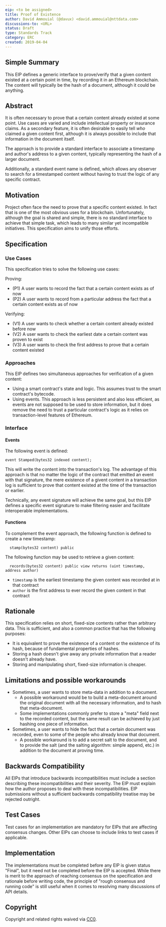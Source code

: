 ```yaml
---
eip: <to be assigned>
title: Proof of Existence
author: David Ammouial (@davux) <david.ammouial@nttdata.com>
discussions-to: <URL>
status: Draft
type: Standards Track
category: ERC
created: 2019-04-04
---
```


## Simple Summary
This EIP defines a generic interface to prove/verify that a given content existed at a certain point in time, by recording it in an Ethereum blockchain. The content will typically be the hash of a document, although it could be anything.

## Abstract
It is often necessary to prove that a certain content already existed at some point. Use cases are varied and include intellectual property or insurance claims. As a secondary feature, it is often desirable to easily tell *who* claimed a given content first, although it is always possible to include that information in the document itself.

The approach is to provide a standard interface to associate a timestamp and author's address to a given content, typically representing the hash of a larger document.
  
Additionally, a standard event name is defined, which allows any observer to search for a timestamped content without having to trust the logic of any specific contract.

## Motivation
Project often face the need to prove that a specific content existed. In fact that is one of the most obvious uses for a blockchain. Unfortunately, although the goal is shared and simple, there is no standard interface to achieve that simple task, which leads to many similar yet incompatible initiatives. This specification aims to unify those efforts.

## Specification

### Use Cases

This specification tries to solve the following use cases:

Proving:
- (P1) A user wants to record the fact that a certain content exists as of now
- (P2) A user wants to record from a particular address the fact that a certain content exists as of now

Verifying:
- (V1) A user wants to check whether a certain content already existed before now
- (V2) A user wants to check the earliest date a certain content was proven to exist
- (V3) A user wants to check the first address to prove that a certain content existed

### Approaches

This EIP defines two simultaneous approaches for verification of a given content:
- Using a smart contract's state and logic. This assumes trust to the smart contract's bytecode.
- Using events. This approach is less persistent and also less efficient, as events are not supposed to be used to store information, but it does remove the need to trust a particular contract's logic as it relies on transaction-level features of Ethereum.

### Interface

#### Events

The following event is defined:

```
event Stamped(bytes32 indexed content);
```

This will write the content into the transaction's log. The advantage of this approach is that no matter the logic of the contract that emitted an event with that signature, the mere existence of a givent content in a transaction log is sufficient to prove that content existed at the time of the transaction or earlier.

Technically, any event signature will achieve the same goal, but this EIP defines a specific event signature to make filtering easier and facilitate interoperable implementations.

#### Functions

To complement the event approach, the following function is defined to create a new timestamp:

```
  stamp(bytes32 content) public
```

The following function may be used to retrieve a given content:

```
  records(bytes32 content) public view returns (uint timestamp, address author)
```

* `timestamp` is the earliest timestamp the given content was recorded at in that contract
* `author` is the first address to ever record the given content in that contract


## Rationale
<!--The rationale fleshes out the specification by describing what motivated the design and why particular design decisions were made. It should describe alternate designs that were considered and related work, e.g. how the feature is supported in other languages. The rationale may also provide evidence of consensus within the community, and should discuss important objections or concerns raised during discussion.-->

This specification relies on short, fixed-size contents rather than arbitrary data. This is sufficient, and also a common practice that has the following purposes:
- It is equivalent to prove the existence of a content or the existence of its hash, because of fundamental properties of hashes.
- Storing a hash doesn't give away any private information that a reader doesn't already have.
- Storing and manipulating short, fixed-size information is cheaper.

## Limitations and possible workarounds

* Sometimes, a user wants to store meta-data in addition to a document.
  * A possible workaround would be to build a meta-document around the original document with all the necessary information, and to hash that meta-document.
  * Some implementations commonly prefer to store a "meta" field next to the recorded content, but the same result can be achieved by just hashing one piece of information.
* Sometimes, a user wants to hide the fact that a certain document was recorded, even to some of the people who already know that document.
  * A possible workaround is to add a secret salt to the document, and to provide the salt (and the salting algorithm: simple append, etc.) in addition to the document at proving time.

## Backwards Compatibility
<!--All EIPs that introduce backwards incompatibilities must include a section describing these incompatibilities and their severity. The EIP must explain how the author proposes to deal with these incompatibilities. EIP submissions without a sufficient backwards compatibility treatise may be rejected outright.-->
All EIPs that introduce backwards incompatibilities must include a section describing these incompatibilities and their severity. The EIP must explain how the author proposes to deal with these incompatibilities. EIP submissions without a sufficient backwards compatibility treatise may be rejected outright.

## Test Cases
<!--Test cases for an implementation are mandatory for EIPs that are affecting consensus changes. Other EIPs can choose to include links to test cases if applicable.-->
Test cases for an implementation are mandatory for EIPs that are affecting consensus changes. Other EIPs can choose to include links to test cases if applicable.

## Implementation
<!--The implementations must be completed before any EIP is given status "Final", but it need not be completed before the EIP is accepted. While there is merit to the approach of reaching consensus on the specification and rationale before writing code, the principle of "rough consensus and running code" is still useful when it comes to resolving many discussions of API details.-->
The implementations must be completed before any EIP is given status "Final", but it need not be completed before the EIP is accepted. While there is merit to the approach of reaching consensus on the specification and rationale before writing code, the principle of "rough consensus and running code" is still useful when it comes to resolving many discussions of API details.

## Copyright
Copyright and related rights waived via [CC0](https://creativecommons.org/publicdomain/zero/1.0/).
